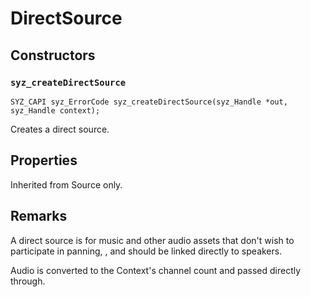 # DirectSource

## Constructors

### `syz_createDirectSource`

```
SYZ_CAPI syz_ErrorCode syz_createDirectSource(syz_Handle *out, syz_Handle context);
```

Creates a direct source.

## Properties

Inherited from Source only.

## Remarks

A direct source is for music and other audio assets that don't wish to
participate in panning, , and should be linked directly to speakers.

Audio is converted to the Context's channel count and passed directly through.
